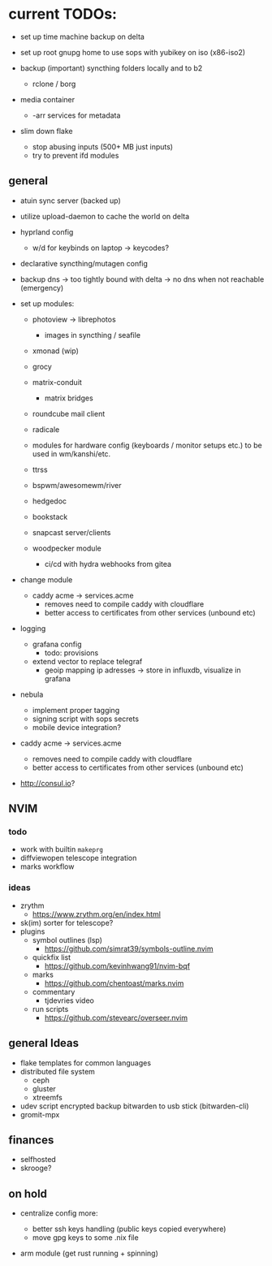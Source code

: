 # current TODOs:

- set up time machine backup on delta

- set up root gnupg home to use sops with yubikey on iso (x86-iso2)

- backup (important) syncthing folders locally and to b2
    - rclone / borg

- media container
    - -arr services for metadata

- slim down flake
    - stop abusing inputs (500+ MB just inputs)
    - try to prevent ifd modules

## general

- atuin sync server (backed up)
- utilize upload-daemon to cache the world on delta

- hyprland config
    - w/d for keybinds on laptop -> keycodes?

- declarative syncthing/mutagen config
- backup dns -> too tightly bound with delta -> no dns when not reachable (emergency)

- set up modules:
    - photoview -> librephotos
        - images in syncthing / seafile

    - xmonad (wip)
    - grocy

    - matrix-conduit
        - matrix bridges

    - roundcube mail client
    - radicale

    - modules for hardware config (keyboards / monitor setups etc.) to be used in wm/kanshi/etc.

    - ttrss

    - bspwm/awesomewm/river
    - hedgedoc
    - bookstack
    - snapcast server/clients

    - woodpecker module
        - ci/cd with hydra webhooks from gitea


- change module
    - caddy acme -> services.acme
        - removes need to compile caddy with cloudflare
        - better access to certificates from other services (unbound etc)

- logging
    - grafana config
        - todo: provisions
    - extend vector to replace telegraf
        - geoip mapping ip adresses -> store in influxdb, visualize in grafana

- nebula
    - implement proper tagging
    - signing script with sops secrets
    - mobile device integration?

- caddy acme -> services.acme
    - removes need to compile caddy with cloudflare
    - better access to certificates from other services (unbound etc)

- http://consul.io?

## NVIM

### todo

- work with builtin `makeprg`
- diffviewopen telescope integration
- marks workflow

### ideas

- zrythm
    - https://www.zrythm.org/en/index.html
- sk(im) sorter for telescope?
- plugins
    - symbol outlines (lsp)
        - https://github.com/simrat39/symbols-outline.nvim
    - quickfix list
        - https://github.com/kevinhwang91/nvim-bqf
    - marks
        - https://github.com/chentoast/marks.nvim
    - commentary
        - tjdevries video
    - run scripts
        - https://github.com/stevearc/overseer.nvim

## general Ideas

- flake templates for common languages
- distributed file system
    - ceph
    - gluster
    - xtreemfs
- udev script encrypted backup bitwarden to usb stick (bitwarden-cli)
- gromit-mpx

## finances

- selfhosted
- skrooge?

## on hold

- centralize config more:
    - better ssh keys handling (public keys copied everywhere)
    - move gpg keys to some .nix file

- arm module (get rust running + spinning)
